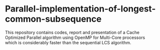 # Parallel-implementation-of-longest-common-subsequence
This repository contains codes, report and presentation of a Cache Optimized Parallel algorithm using OpenMP for Multi-Core processors which is considerably faster than the sequential LCS algorithm. 
